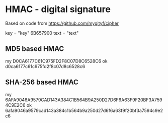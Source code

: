 # HMAC - digital signature

Based on code from <https://github.com/mygityf/cipher>

key = "key" 6B657900
text = "text"

## MD5 based HMAC

my D0CA6177C61C975FD2F8C07D8C6528C6
ok d0ca6177c61c975fd2f8c07d8c6528c6


## SHA-256 based HMAC


my 6AFA9046A9579CAD143A384C1B564B9A250D27D6F6A63F9F20BF3A7594C9E2C6
ok 6afa9046a9579cad143a384c1b564b9a250d27d6f6a63f9f20bf3a7594c9e2c6


